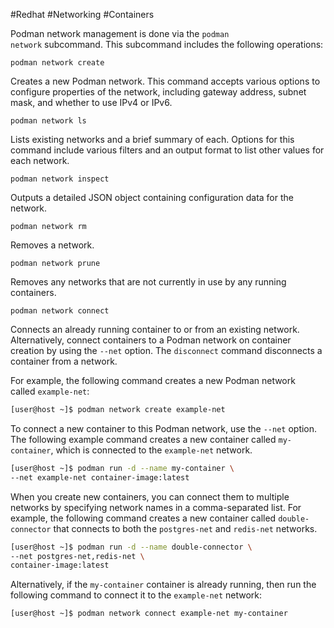#Redhat #Networking #Containers 

Podman network management is done via the `podman network` subcommand. This subcommand includes the following operations:

`podman network create`

Creates a new Podman network. This command accepts various options to configure properties of the network, including gateway address, subnet mask, and whether to use IPv4 or IPv6.

`podman network ls`

Lists existing networks and a brief summary of each. Options for this command include various filters and an output format to list other values for each network.

`podman network inspect`

Outputs a detailed JSON object containing configuration data for the network.

`podman network rm`

Removes a network.

`podman network prune`

Removes any networks that are not currently in use by any running containers.

`podman network connect`

Connects an already running container to or from an existing network. Alternatively, connect containers to a Podman network on container creation by using the `--net` option. The `disconnect` command disconnects a container from a network.

For example, the following command creates a new Podman network called `example-net`:

```bash
[user@host ~]$ podman network create example-net
```

To connect a new container to this Podman network, use the `--net` option. The following example command creates a new container called `my-container`, which is connected to the `example-net` network.

```bash
[user@host ~]$ podman run -d --name my-container \ 
--net example-net container-image:latest
```

When you create new containers, you can connect them to multiple networks by specifying network names in a comma-separated list. For example, the following command creates a new container called `double-connector` that connects to both the `postgres-net` and `redis-net` networks.

```bash
[user@host ~]$ podman run -d --name double-connector \ 
--net postgres-net,redis-net \
container-image:latest
```

Alternatively, if the `my-container` container is already running, then run the following command to connect it to the `example-net` network:

```bash
[user@host ~]$ podman network connect example-net my-container
```
